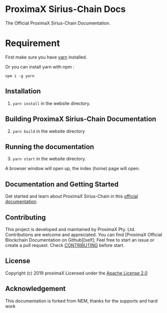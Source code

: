 # ProximaX Sirius-Chain Docs

The Official ProximaX Sirius-Chain Documentation.

# Requirement

First make sure you have [yarn](https://yarnpkg.com/en/docs/install) installed.

Or you can install yarn with npm :

```
npm i -g yarn
```

## Installation

1. `yarn install` in the website directory.

## Building ProximaX Sirius-Chain Documentation

2. `yarn build` in the website directory  

## Running the documentation

3. `yarn start` in the website directory.

A browser window will open up, the index (home) page will open.

## Documentation and Getting Started

Get started and learn about ProximaX Sirius-Chain in this [official documentation]().

## Contributing

This project is developed and maintained by ProximaX Pty. Ltd. Contributions are welcome and appreciated. You can find [ProximaX Official Blockchain Documentation on Github][self];
Feel free to start an issue or create a pull request. Check [CONTRIBUTING](CONTRIBUTING.md) before start.

## License

Copyright (c) 2019 proximaX
Licensed under the [Apache License 2.0](LICENSE)

## Acknowledgement

This documentation is forked from NEM, thanks for the supports and hard work
